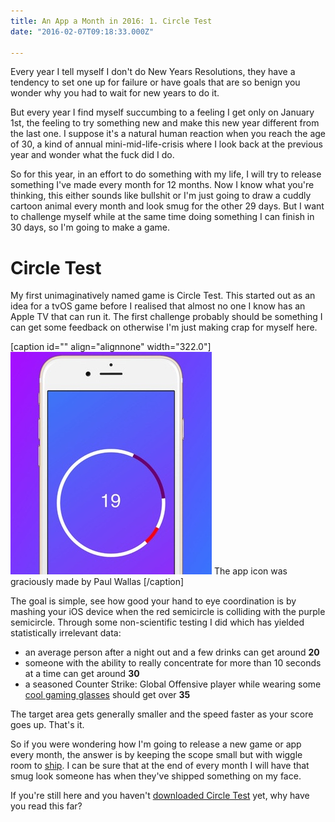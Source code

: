 ```yaml
---
title: An App a Month in 2016: 1. Circle Test
date: "2016-02-07T09:18:33.000Z"

---
```


Every year I tell myself I don't do New Years Resolutions, they have a tendency to set one up for failure or have goals that are so benign you wonder why you had to wait for new years to do it.

But every year I find myself succumbing to a feeling I get only on January 1st, the feeling to try something new and make this new year different from the last one. I suppose it's a natural human reaction when you reach the age of 30, a kind of annual mini-mid-life-crisis where I look back at the previous year and wonder what the fuck did I do.

So for this year, in an effort to do something with my life, I will try to release something I've made every month for 12 months. Now I know what you're thinking, this either sounds like bullshit or I'm just going to draw a cuddly cartoon animal every month and look smug for the other 29 days. But I want to challenge myself while at the same time doing something I can finish in 30 days, so I'm going to make a game.

# Circle Test

My first unimaginatively named game is Circle Test. This started out as an idea for a tvOS game before I realised that almost no one I know has an Apple TV that can run it. The first challenge probably should be something I can get some feedback on otherwise I'm just making crap for myself here.

\[caption id="" align="alignnone" width="322.0"\][![  The app icon was graciously made by  Paul Wallas  ](edd4894f-6758-4846-b250-51241326e339.jpeg)](https://appsto.re/gb/Bt_iab.i) The app icon was graciously made by Paul Wallas \[/caption\]

The goal is simple, see how good your hand to eye coordination is by mashing your iOS device when the red semicircle is colliding with the purple semicircle. Through some non-scientific testing I did which has yielded statistically irrelevant data:

*   an average person after a night out and a few drinks can get around **20**
*   someone with the ability to really concentrate for more than 10 seconds at a time can get around **30**
*   a seasoned Counter Strike: Global Offensive player while wearing some [cool gaming glasses](http://www.gunnars.com) should get over **35**

The target area gets generally smaller and the speed faster as your score goes up. That's it.

So if you were wondering how I'm going to release a new game or app every month, the answer is by keeping the scope small but with wiggle room to [ship](http://i.imgur.com/V7UzuWZ.jpg). I can be sure that at the end of every month I will have that smug look someone has when they've shipped something on my face.

If you're still here and you haven't [downloaded Circle Test](https://appsto.re/gb/Bt_iab.i) yet, why have you read this far?